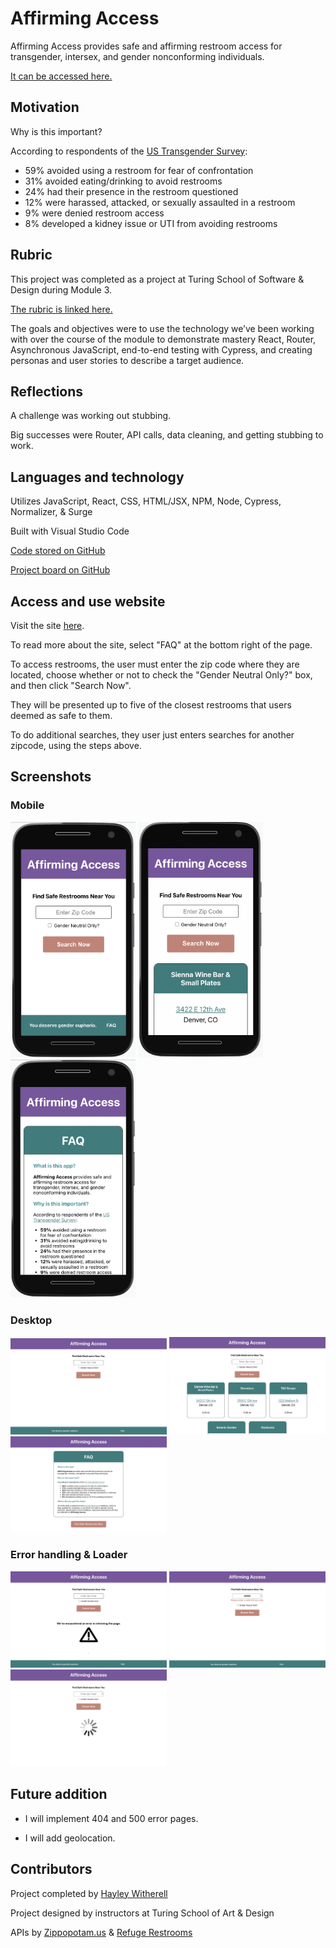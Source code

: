 # Affirming Access

Affirming Access provides safe and affirming restroom access for transgender, intersex, and gender nonconforming individuals.

[It can be accessed here.](https://affirming-access.surge.sh/)

## Motivation

Why is this important?

According to respondents of the [US Transgender Survey](https://www.ustranssurvey.org/):
- 59% avoided using a restroom for fear of confrontation
- 31% avoided eating/drinking to avoid restrooms
- 24% had their presence in the restroom questioned
- 12% were harassed, attacked, or sexually assaulted in a restroom
- 9% were denied restroom access
- 8% developed a kidney issue or UTI from avoiding restrooms

## Rubric

This project was completed as a project at Turing School of Software & Design during Module 3.

[The rubric is linked here.](https://frontend.turing.edu/projects/module-3/showcase.html)

The goals and objectives were to use the technology we’ve been working with over the course of the module to demonstrate mastery React, Router, Asynchronous JavaScript, end-to-end testing with Cypress, and creating personas and user stories to describe a target audience.

## Reflections

A challenge was working out stubbing.

Big successes were Router, API calls, data cleaning, and getting stubbing to work.

## Languages and technology

Utilizes JavaScript, React, CSS, HTML/JSX, NPM, Node, Cypress, Normalizer, & Surge

Built with Visual Studio Code

[Code stored on GitHub](https://github.com/hayleyw7/affirming-access)

[Project board on GitHub](https://github.com/hayleyw7/affirming-access/projects/1) 

## Access and use website

Visit the site [here](https://affirming-access.surge.sh/).

To read more about the site, select "FAQ" at the bottom right of the page.

To access restrooms, the user must enter the zip code where they are located, choose whether or not to check the "Gender Neutral Only?" box, and then click "Search Now".

They will be presented up to five of the closest restrooms that users deemed as safe to them.

To do additional searches, they user just enters searches for another zipcode, using the steps above.

## Screenshots

### Mobile

<p>
  <img src="./src/assets/Search-mobile.png" alt="mobile search screenshot" width="200"/>
  <img src="./src/assets/Restrooms-mobile.png" alt="mobile restrooms screenshot" width="200"/>
  <img src="./src/assets/FAQ-mobile.png" alt="mobile faq screenshot" width="200"/>
</p>

### Desktop

<p>
  <img src="./src/assets/Search-desktop.png" alt="desktop search screenshot" width="250"/>
  <img src="./src/assets/Restrooms-desktop.png" alt="desktop restrooms screenshot" width="250"/>
  <img src="./src/assets/FAQ-desktop.png" alt="desktop faq screenshot" width="250"/>
</p>

### Error handling & Loader

<p>
  <img src="./src/assets/Error.png" alt="error screenshot" width="250"/>
  <img src="./src/assets/bad-zip-error.png" alt="bad zip screenshot" width="250"/>
  <img src="./src/assets/Loader.png" alt="loader screenshot" width="250"/>
</p>

## Future addition

* I will implement 404 and 500 error pages.

* I will add geolocation.

## Contributors

Project completed by [Hayley Witherell](https://github.com/hayleyw7)

Project designed by instructors at Turing School of Art & Design

APIs by [Zippopotam.us](https://zippopotam.us/) & [Refuge Restrooms](https://www.refugerestrooms.org/)
